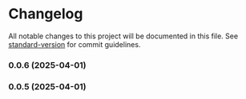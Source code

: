 # Changelog

All notable changes to this project will be documented in this file. See [standard-version](https://github.com/conventional-changelog/standard-version) for commit guidelines.

### 0.0.6 (2025-04-01)

### 0.0.5 (2025-04-01)
